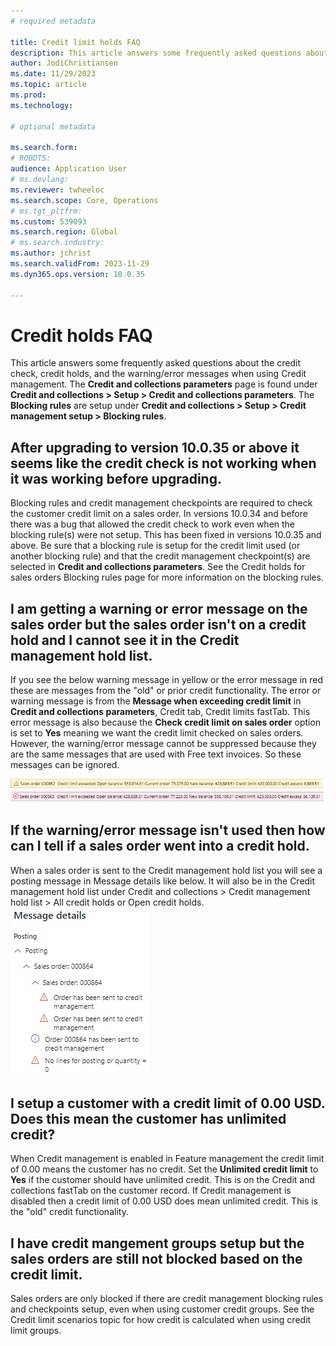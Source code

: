 ```yaml
---
# required metadata

title: Credit limit holds FAQ
description: This article answers some frequently asked questions about credit checks, credit holds and the warning and error messages used in Credit management. 
author: JodiChristiansen
ms.date: 11/29/2023
ms.topic: article
ms.prod: 
ms.technology: 

# optional metadata

ms.search.form:  
# ROBOTS: 
audience: Application User
# ms.devlang: 
ms.reviewer: twheeloc
ms.search.scope: Core, Operations
# ms.tgt_pltfrm: 
ms.custom: 539093
ms.search.region: Global
# ms.search.industry: 
ms.author: jchrist
ms.search.validFrom: 2023-11-29
ms.dyn365.ops.version: 10.0.35

---
```

# Credit holds FAQ

This article answers some frequently asked questions about the credit check, credit holds, and the warning/error messages when using Credit management. The **Credit and collections parameters** page is found under **Credit and collections > Setup > Credit and collections parameters**. The **Blocking rules** are setup under **Credit and collections > Setup > Credit management setup > Blocking rules**. 

## After upgrading to version 10.0.35 or above it seems like the credit check is not working when it was working before upgrading. 

Blocking rules and credit management checkpoints are required to check the customer credit limit on a sales order. In versions 10.0.34 and before there was a bug that allowed the credit check to work even when the blocking rule(s) were not setup. This has been fixed in versions 10.0.35 and above. Be sure that a blocking rule is setup for the credit limit used (or another blocking rule) and that the credit management checkpoint(s) are selected in **Credit and collections parameters**. See the Credit holds for sales orders Blocking rules page for more information on the blocking rules. 

## I am getting a warning or error message on the sales order but the sales order isn't on a credit hold and I cannot see it in the Credit management hold list. 

If you see the below warning message in yellow or the error message in red these are messages from the "old" or prior credit functionality. The error or warning message is from the **Message when exceeding credit limit** in **Credit and collections parameters**, Credit tab, Credit limits fastTab. This error message is also because the **Check credit limit on sales order** option is set to **Yes** meaning we want the credit limit checked on sales orders. However, the warning/error message cannot be suppressed because they are the same messages that are used with Free text invoices. So these messages can be ignored. 

[![Sales order warning and error message.](./media/SalesOrderWarning.png)](./media/SalesOrderWarning.png)

## If the warning/error message isn't used then how can I tell if a sales order went into a credit hold. 

When a sales order is sent to the Credit management hold list you will see a posting message in Message details like below. It will also be in the Credit management hold list under Credit and collections > Credit management hold list > All credit holds or Open credit holds. 
[![CreditManagmentError.](./media/CreditManagementError.png)](./media/CreditManagementError.png)

## I setup a customer with a credit limit of 0.00 USD. Does this mean the customer has unlimited credit? 

When Credit management is enabled in Feature management the credit limit of 0.00 means the customer has no credit. Set the **Unlimited credit limit** to **Yes** if the customer should have unlimited credit. This is on the Credit and collections fastTab on the customer record. If Credit management is disabled then a credit limit of 0.00 USD does mean unlimited credit. This is the "old" credit functionality. 

## I have credit mangement groups setup but the sales orders are still not blocked based on the credit limit. 

Sales orders are only blocked if there are credit management blocking rules and checkpoints setup, even when using customer credit groups. See the Credit limit scenarios topic for how credit is calculated when using credit limit groups. 



